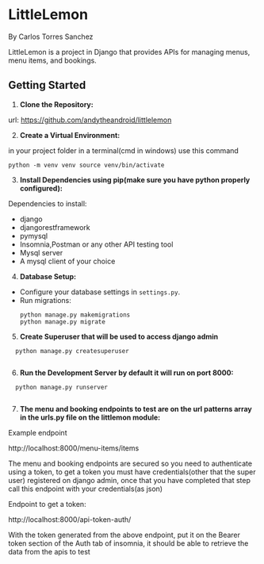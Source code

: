 # LittleLemon


By Carlos Torres Sanchez

LittleLemon is a project in Django that provides APIs for managing menus, menu items, and bookings.

## Getting Started

1. **Clone the Repository:**

url: https://github.com/andytheandroid/littlelemon


2. **Create a Virtual Environment:**

in your project folder in a terminal(cmd in windows) use this command

 ```
python -m venv venv source venv/bin/activate
```


3. **Install Dependencies using pip(make sure you have python properly configured):**

Dependencies to install:

- django
- djangorestframework
- pymysql
- Insomnia,Postman or any other API testing tool
- Mysql server
- A mysql client of your choice


4. **Database Setup:**
- Configure your database settings in `settings.py`.
- Run migrations:
  ```
  python manage.py makemigrations
  python manage.py migrate
  ```

5. **Create Superuser that will be used to access django admin**

```
  python manage.py createsuperuser


  ```


6. **Run the Development Server by default it will run on port 8000:**

```
  python manage.py runserver


  ```


7. **The menu and booking endpoints to test are on the url patterns array in the urls.py file on the littlemon module:**

Example endpoint


http://localhost:8000/menu-items/items


The menu and booking endpoints are secured so you need to authenticate using a token, to get a token you must have credentials(other that the super user) registered on django admin, once that you have completed that step call this endpoint with your credentials(as json)

Endpoint to get a token:

http://localhost:8000/api-token-auth/


With the token generated from the above endpoint, put it on the Bearer token section of the Auth tab of insomnia, it should be able to retrieve the data from the apis to test